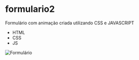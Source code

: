 # formulario2

Formulário com animação criada utilizando CSS e JAVASCRIPT

* HTML
* CSS
* JS

![Formulário](https://user-images.githubusercontent.com/87195708/130277996-23716052-1e80-4252-a19b-68a6b936ad31.png)

